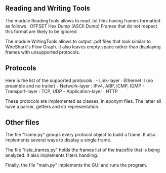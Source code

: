 Reading and Writing Tools
---

The module ReadingTools allows to read .txt files having frames formatted as follows :
	OFFSET   Hex Dump   (ASCII Dump)
Frames that do not respect this format are likely to be ignored.

The module WritingTools allows to output .pdf files that look similar to WireShark's Flow Graph.
It also leaves empty space rather than displaying frames with unsupported protocols.


Protocols
---

Here is the list of the supported protocols :
	- Link-layer : Ethernet II (no preamble and no trailer)
	- Network-layer : IPv4, ARP, ICMP, IGMP
	- Transport-layer : TCP, UDP
	- Application-layer : HTTP

These protocols are implemented as classes, in eponym files. The latter all have a parser, getters
and str representation.


Other files
---

The file "trame.py" groups every protocol object to build a frame. It also implements several ways to
display a single frame.

The file "liste_trames.py" holds the frames list of the tracefile that is being analyzed. It also
implements filters handling.

Finally, the file "main.py" implements the GUI and runs the program.
